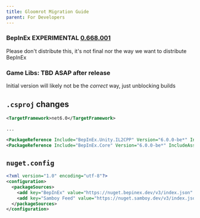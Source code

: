 ```yaml
---
title: Gloomrot Migration Guide
parent: For Developers
---
```


### BepInEx **EXPERIMENTAL** [0.668.001](https://github.com/decaprime/VRising-Modding/releases/tag/0.668.001) 
Please don't distribute this, it's not final nor the way we want to distribute BepInEx


### Game Libs: TBD ASAP after release
Initial version will likely not be the *correct* way, just unblocking builds


## `.csproj` changes
```xml
<TargetFramework>net6.0</TargetFramework>

...

<PackageReference Include="BepInEx.Unity.IL2CPP" Version="6.0.0-be*" IncludeAssets="compile" />
<PackageReference Include="BepInEx.Core" Version="6.0.0-be*" IncludeAssets="compile" />

```

## `nuget.config`

```xml
<?xml version="1.0" encoding="utf-8"?>
<configuration>
  <packageSources>
    <add key="BepInEx" value="https://nuget.bepinex.dev/v3/index.json" />
    <add key="Samboy Feed" value="https://nuget.samboy.dev/v3/index.json" />
  </packageSources>
</configuration>
```

